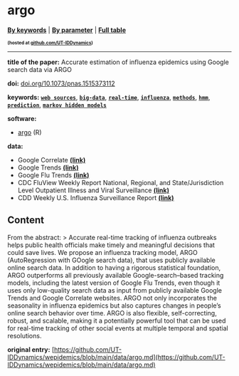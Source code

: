 <!--DO NOT EDIT BY HAND-->
 
#  argo 
 

[**By keywords**](../by-keyword.md) \| [**By parameter**](../by-parameter.md) \| [**Full table**](../full-table.md)
<p style="font-size:10px;font-weight:bold;">(hosted at <a href="https://github.com/UT-IDDynamics/wepidemics" target="_blank">github.com/UT-IDDynamics</a>)</p>

---
 
 
**title of the paper:** Accurate estimation of influenza epidemics using Google search data via ARGO
 
**doi:** [doi.org/10.1073/pnas.1515373112](https://doi.org/doi.org/10.1073/pnas.1515373112)
 

**keywords:** [**`web sources`**](../by-keyword.md#web-sources), [**`big-data`**](../by-keyword.md#big-data), [**`real-time`**](../by-keyword.md#real-time), [**`influenza`**](../by-keyword.md#influenza), [**`methods`**](../by-keyword.md#methods), [**`hmm`**](../by-keyword.md#hmm), [**`prediction`**](../by-keyword.md#prediction), [**`markov hidden models`**](../by-keyword.md#markov-hidden-models) 

**software:**
 
 - [argo](https://cran.r-project.org/package=argo) (R) 

**data:**
 
 - Google Correlate [**(link)**](http://www.google.com/trends/correlate) 
 - Google Trends [**(link)**](http://www.google.com/trends) 
 - Google Flu Trends [**(link)**](http://www.google.org/flutrends/about) 
 - CDC FluView Weekly Report National, Regional, and State/Jurisdiction Level Outpatient Illness and Viral Surveillance [**(link)**](http://gis.cdc.gov/grasp/fluview/fluportaldashboard.html) 
 - CDD Weekly U.S. Influenza Surveillance Report [**(link)**](https://www.cdc.gov/flu/weekly/) 


## Content

  From the abstract:  > Accurate real-time tracking of influenza outbreaks helps public health officials make timely and meaningful decisions that could save lives. We propose an influenza tracking model, ARGO (AutoRegression with GOogle search data), that uses publicly available online search data. In addition to having a rigorous statistical foundation, ARGO outperforms all previously available Google-search–based tracking models, including the latest version of Google Flu Trends, even though it uses only low-quality search data as input from publicly available Google Trends and Google Correlate websites. ARGO not only incorporates the seasonality in influenza epidemics but also captures changes in people’s online search behavior over time. ARGO is also flexible, self-correcting, robust, and scalable, making it a potentially powerful tool that can be used for real-time tracking of other social events at multiple temporal and spatial resolutions. 


 **original entry:**  [https://github.com/UT-IDDynamics/wepidemics/blob/main/data/argo.md](https://github.com/UT-IDDynamics/wepidemics/blob/main/data/argo.md) 
